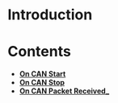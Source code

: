 # Introduction

# Contents

* [**On CAN Start**](oncanstart.md)
* [**On CAN Stop**](oncanstop.md)
* [**On CAN Packet Received_**](oncanpacketreceived.md)